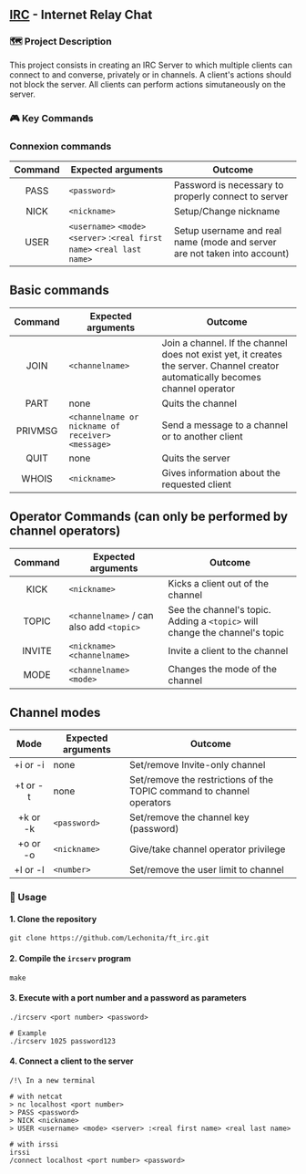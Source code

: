 ## [IRC](https://datatracker.ietf.org/doc/html/rfc1459) - Internet Relay Chat



### 🗺️ Project Description

This project consists in creating an IRC Server to which multiple clients can connect to and converse, privately or in channels.
A client's actions should not block the server. All clients can perform actions simutaneously on the server.




### 🎮 Key Commands



### Connexion commands

| Command | Expected arguments | Outcome |
| :-------------: | ------------- | ----------- |
| PASS | `<password>`  | Password is necessary to properly connect to server |
| NICK  | `<nickname>` | Setup/Change nickname |
| USER  | `<username>` `<mode>` `<server>` :`<real first name>` `<real last name>` | Setup username and real name (mode and server are not taken into account) |



## Basic commands

| Command | Expected arguments | Outcome |
| :-------------: | ------------- | ----------- |
| JOIN | `<channelname>` | Join a channel. If the channel does not exist yet, it creates the server. Channel creator automatically becomes channel operator |
| PART  | none | Quits the channel |
| PRIVMSG | `<channelname or nickname of receiver>` `<message>` | Send a message to a channel or to another client |
| QUIT | none | Quits the server |
| WHOIS | `<nickname>` | Gives information about the requested client |



## Operator Commands (can only be performed by channel operators)

| Command | Expected arguments | Outcome |
| :-------------: | ------------- | ----------- |
| KICK | ``<nickname>`` | Kicks a client out of the channel |
| TOPIC  | `<channelname>` / can also add `<topic>` | See the channel's topic. Adding a `<topic>` will change the channel's topic |
| INVITE | `<nickname>` `<channelname>` | Invite a client to the channel |
| MODE | `<channelname>` `<mode>` | Changes the mode of the channel |



## Channel modes

| Mode | Expected arguments | Outcome |
| :-------------: | ------------- | ----------- |
| +i or -i | none |  Set/remove Invite-only channel |
| +t or -t | none |  Set/remove the restrictions of the TOPIC command to channel operators |
| +k or -k | `<password>` | Set/remove the channel key (password) |
| +o or -o | `<nickname>` | Give/take channel operator privilege |
| +l or -l | `<number>` | Set/remove the user limit to channel |






### 🚀 Usage



#### 1. Clone the repository

```shell
git clone https://github.com/Lechonita/ft_irc.git
```



#### 2. Compile the ```ircserv``` program

```shell
make
```



#### 3. Execute with a port number and a password as parameters

```shell
./ircserv <port number> <password>

# Example
./ircserv 1025 password123
```



#### 4. Connect a client to the server

```shell
/!\ In a new terminal

# with netcat
> nc localhost <port number>
> PASS <password>
> NICK <nickname>
> USER <username> <mode> <server> :<real first name> <real last name>

# with irssi
irssi
/connect localhost <port number> <password>
```
